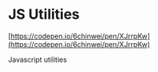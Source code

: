 
# JS Utilities
[https://codepen.io/6chinwei/pen/XJrrpKw](https://codepen.io/6chinwei/pen/XJrrpKw)


Javascript utilities